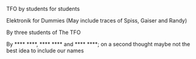 TFO by students for students

Elektronik for Dummies
(May include traces of Spiss, Gaiser and Randy)

By three students of The TFO

By **** ****, **** **** and **** ****;
on a second thought maybe not the best idea to include our names
